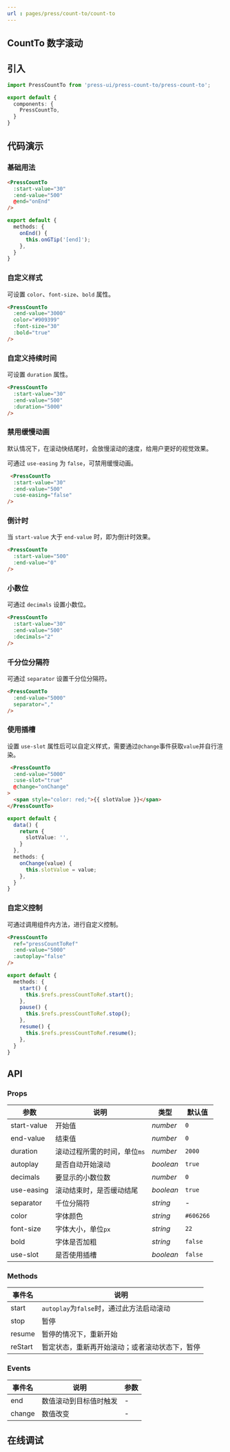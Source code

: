 ```yaml
---
url : pages/press/count-to/count-to
---
```


## CountTo 数字滚动


## 引入

```ts
import PressCountTo from 'press-ui/press-count-to/press-count-to';

export default {
  components: {
    PressCountTo,
  }
}
```

## 代码演示

### 基础用法

```html
<PressCountTo
  :start-value="30"
  :end-value="500"
  @end="onEnd"
/>
```

```ts
export default {
  methods: {
    onEnd() {
      this.onGTip('[end]');
    },
  }
}
```

### 自定义样式

可设置 `color`、`font-size`、`bold` 属性。

```html
<PressCountTo
  :end-value="3000"
  color="#909399"
  :font-size="30"
  :bold="true"
/>
```

### 自定义持续时间

可设置 `duration` 属性。

```html
<PressCountTo
  :start-value="30"
  :end-value="500"
  :duration="5000"
/>
```

### 禁用缓慢动画

默认情况下，在滚动快结尾时，会放慢滚动的速度，给用户更好的视觉效果。

可通过 `use-easing` 为 `false`，可禁用缓慢动画。


```html
 <PressCountTo
  :start-value="30"
  :end-value="500"
  :use-easing="false"
/>
```

### 倒计时

当 `start-value` 大于 `end-value` 时，即为倒计时效果。

```html
<PressCountTo
  :start-value="500"
  :end-value="0"
/>
```

### 小数位

可通过 `decimals` 设置小数位。

```html
<PressCountTo
  :start-value="30"
  :end-value="500"
  :decimals="2"
/>
```

### 千分位分隔符

可通过 `separator` 设置千分位分隔符。

```html
<PressCountTo
  :end-value="5000"
  separator=","
/>
```

### 使用插槽

设置 `use-slot` 属性后可以自定义样式，需要通过`@change`事件获取`value`并自行渲染。

```html
 <PressCountTo
  :end-value="5000"
  :use-slot="true"
  @change="onChange"
>
  <span style="color: red;">{{ slotValue }}</span>
</PressCountTo>
```

```ts
export default {
  data() {
    return {
      slotValue: '',
    }
  },
  methods: {
    onChange(value) {
      this.slotValue = value;
    },
  }
}
```

### 自定义控制

可通过调用组件内方法，进行自定义控制。

```html
<PressCountTo
  ref="pressCountToRef"
  :end-value="5000"
  :autoplay="false"
/>
```

```ts
export default {
  methods: {
    start() {
      this.$refs.pressCountToRef.start();
    },
    pause() {
      this.$refs.pressCountToRef.stop();
    },
    resume() {
      this.$refs.pressCountToRef.resume();
    },
  }
}
```


## API

### Props

| 参数        | 说明                         | 类型      | 默认值    |
| ----------- | ---------------------------- | --------- | --------- |
| start-value | 开始值                       | _number_  | `0`       |
| end-value   | 结束值                       | _number_  | `0`       |
| duration    | 滚动过程所需的时间，单位`ms` | _number_  | `2000`    |
| autoplay    | 是否自动开始滚动             | _boolean_ | `true`    |
| decimals    | 要显示的小数位数             | _number_  | `0`       |
| use-easing  | 滚动结束时，是否缓动结尾     | _boolean_ | `true`    |
| separator   | 千位分隔符                   | _string_  | -         |
| color       | 字体颜色                     | _string_  | `#606266` |
| font-size   | 字体大小，单位`px`           | _string_  | `22`      |
| bold        | 字体是否加粗                 | _string_  | `false`   |
| use-slot    | 是否使用插槽                 | _boolean_ | `false`   |


### Methods

| 事件名  | 说明                                           |
| ------- | ---------------------------------------------- |
| start   | `autoplay`为`false`时，通过此方法启动滚动      |
| stop    | 暂停                                           |
| resume  | 暂停的情况下，重新开始                         |
| reStart | 暂定状态，重新再开始滚动；或者滚动状态下，暂停 |

### Events

| 事件名 | 说明                   | 参数 |
| ------ | ---------------------- | ---- |
| end    | 数值滚动到目标值时触发 | -    |
| change | 数值改变               | -    |

## 在线调试

<debug-online />
